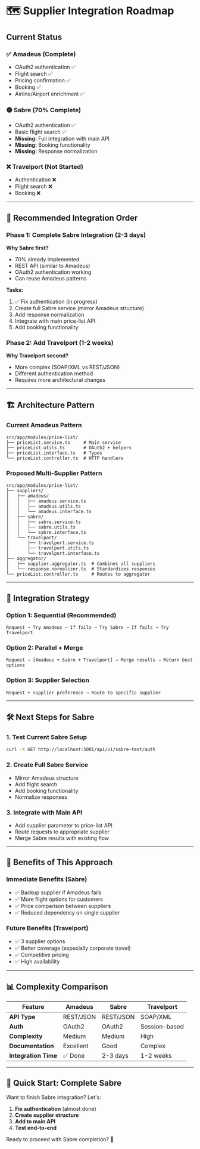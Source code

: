 # 🗺️ Supplier Integration Roadmap

## Current Status

### ✅ Amadeus (Complete)
- OAuth2 authentication ✅
- Flight search ✅
- Pricing confirmation ✅
- Booking ✅
- Airline/Airport enrichment ✅

### 🟡 Sabre (70% Complete)
- OAuth2 authentication ✅
- Basic flight search ✅
- **Missing:** Full integration with main API
- **Missing:** Booking functionality
- **Missing:** Response normalization

### ❌ Travelport (Not Started)
- Authentication ❌
- Flight search ❌
- Booking ❌

---

## 🎯 Recommended Integration Order

### Phase 1: Complete Sabre Integration (2-3 days)

**Why Sabre first?**
- 70% already implemented
- REST API (similar to Amadeus)
- OAuth2 authentication working
- Can reuse Amadeus patterns

**Tasks:**
1. ✅ Fix authentication (in progress)
2. Create full Sabre service (mirror Amadeus structure)
3. Add response normalization
4. Integrate with main price-list API
5. Add booking functionality

### Phase 2: Add Travelport (1-2 weeks)

**Why Travelport second?**
- More complex (SOAP/XML vs REST/JSON)
- Different authentication method
- Requires more architectural changes

---

## 🏗️ Architecture Pattern

### Current Amadeus Pattern
```
src/app/modules/price-list/
├── priceList.service.ts     # Main service
├── priceList.utils.ts       # OAuth2 + helpers
├── priceList.interface.ts   # Types
└── priceList.controller.ts  # HTTP handlers
```

### Proposed Multi-Supplier Pattern
```
src/app/modules/price-list/
├── suppliers/
│   ├── amadeus/
│   │   ├── amadeus.service.ts
│   │   ├── amadeus.utils.ts
│   │   └── amadeus.interface.ts
│   ├── sabre/
│   │   ├── sabre.service.ts
│   │   ├── sabre.utils.ts
│   │   └── sabre.interface.ts
│   └── travelport/
│       ├── travelport.service.ts
│       ├── travelport.utils.ts
│       └── travelport.interface.ts
├── aggregator/
│   ├── supplier.aggregator.ts  # Combines all suppliers
│   └── response.normalizer.ts  # Standardizes responses
└── priceList.controller.ts     # Routes to aggregator
```

---

## 🔄 Integration Strategy

### Option 1: Sequential (Recommended)
```
Request → Try Amadeus → If fails → Try Sabre → If fails → Try Travelport
```

### Option 2: Parallel + Merge
```
Request → [Amadeus + Sabre + Travelport] → Merge results → Return best options
```

### Option 3: Supplier Selection
```
Request + supplier preference → Route to specific supplier
```

---

## 🛠️ Next Steps for Sabre

### 1. Test Current Sabre Setup
```bash
curl -X GET http://localhost:5001/api/v1/sabre-test/auth
```

### 2. Create Full Sabre Service
- Mirror Amadeus structure
- Add flight search
- Add booking functionality
- Normalize responses

### 3. Integrate with Main API
- Add supplier parameter to price-list API
- Route requests to appropriate supplier
- Merge Sabre results with existing flow

---

## 🎯 Benefits of This Approach

### Immediate Benefits (Sabre)
- ✅ Backup supplier if Amadeus fails
- ✅ More flight options for customers
- ✅ Price comparison between suppliers
- ✅ Reduced dependency on single supplier

### Future Benefits (Travelport)
- ✅ 3 supplier options
- ✅ Better coverage (especially corporate travel)
- ✅ Competitive pricing
- ✅ High availability

---

## 📊 Complexity Comparison

| Feature | Amadeus | Sabre | Travelport |
|---------|---------|-------|------------|
| **API Type** | REST/JSON | REST/JSON | SOAP/XML |
| **Auth** | OAuth2 | OAuth2 | Session-based |
| **Complexity** | Medium | Medium | High |
| **Documentation** | Excellent | Good | Complex |
| **Integration Time** | ✅ Done | 2-3 days | 1-2 weeks |

---

## 🚀 Quick Start: Complete Sabre

Want to finish Sabre integration? Let's:

1. **Fix authentication** (almost done)
2. **Create supplier structure**
3. **Add to main API**
4. **Test end-to-end**

Ready to proceed with Sabre completion? 🎯